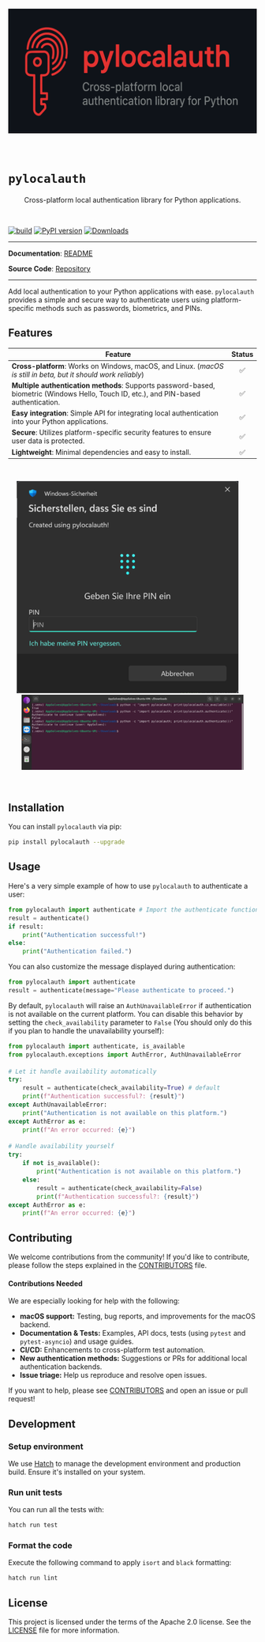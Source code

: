 <p align="center">
  <kbd><img src="https://raw.githubusercontent.com/AppSolves/pylocalauth/refs/heads/main/assets/github/repo_card.png?sanitize=true" alt="pylocalauth"></kbd>
</p>
<br>

# `pylocalauth`

<p align="center">Cross-platform local authentication library for Python applications.</p>
<br>

[![build](https://github.com/AppSolves/pylocalauth/workflows/Build/badge.svg)](https://github.com/AppSolves/pylocalauth/actions)
[![PyPI version](https://badge.fury.io/py/pylocalauth.svg)](https://badge.fury.io/py/pylocalauth)
[![Downloads](https://pepy.tech/badge/pylocalauth)](https://pepy.tech/project/pylocalauth)

---

**Documentation**: <a href="https://github.com/AppSolves/pylocalauth/blob/main/README.md" target="_blank">README</a>

**Source Code**: <a href="https://github.com/AppSolves/pylocalauth" target="_blank">Repository</a>

---

Add local authentication to your Python applications with ease. `pylocalauth` provides a simple and secure way to authenticate users using platform-specific methods such as passwords, biometrics, and PINs.

## Features

| Feature | Status |
|---------|:------:|
| **Cross-platform**: Works on Windows, macOS, and Linux. (*macOS is still in beta, but it should work reliably*) | ✅ |
| **Multiple authentication methods**: Supports password-based, biometric (Windows Hello, Touch ID, etc.), and PIN-based authentication. | ✅ |
| **Easy integration**: Simple API for integrating local authentication into your Python applications. | ✅ |
| **Secure**: Utilizes platform-specific security features to ensure user data is protected. | ✅ |
| **Lightweight**: Minimal dependencies and easy to install. | ✅ |

<br>
<p align="center">
  <kbd>
  <img src="https://raw.githubusercontent.com/AppSolves/pylocalauth/refs/heads/main/assets/usage/windows.png?sanitize=true" alt="Windows Example" width="450"/>
</kbd>
&nbsp;&nbsp;&nbsp;
<kbd>
    <img src="https://raw.githubusercontent.com/AppSolves/pylocalauth/refs/heads/main/assets/usage/linux.png?sanitize=true" alt="Linux Example" width="450"/>
  </kbd>
</p>
<br>

## Installation

You can install `pylocalauth` via pip:

```bash
pip install pylocalauth --upgrade
```

## Usage

Here's a very simple example of how to use `pylocalauth` to authenticate a user:

```python
from pylocalauth import authenticate # Import the authenticate function for your platform
result = authenticate()
if result:
    print("Authentication successful!")
else:
    print("Authentication failed.")
```

You can also customize the message displayed during authentication:

```python
from pylocalauth import authenticate
result = authenticate(message="Please authenticate to proceed.")
```

By default, `pylocalauth` will raise an `AuthUnavailableError` if authentication is not available on the current platform. You can disable this behavior by setting the `check_availability` parameter to `False` (You should only do this if you plan to handle the unavailability yourself):

```python
from pylocalauth import authenticate, is_available
from pylocalauth.exceptions import AuthError, AuthUnavailableError

# Let it handle availability automatically
try:
    result = authenticate(check_availability=True) # default
    print(f"Authentication successful?: {result}")
except AuthUnavailableError:
    print("Authentication is not available on this platform.")
except AuthError as e:
    print(f"An error occurred: {e}")

# Handle availability yourself
try:
    if not is_available():
        print("Authentication is not available on this platform.")
    else:
        result = authenticate(check_availability=False)
        print(f"Authentication successful?: {result}")
except AuthError as e:
    print(f"An error occurred: {e}")
```

## Contributing

We welcome contributions from the community! If you'd like to contribute, please follow the steps explained in the [CONTRIBUTORS](CONTRIBUTORS.md) file.

#### Contributions Needed

We are especially looking for help with the following:

- **macOS support:** Testing, bug reports, and improvements for the macOS backend.
- **Documentation & Tests:** Examples, API docs, tests (using `pytest` and `pytest-asyncio`) and usage guides.
- **CI/CD:** Enhancements to cross-platform test automation.
- **New authentication methods:** Suggestions or PRs for additional local authentication backends.
- **Issue triage:** Help us reproduce and resolve open issues.

If you want to help, please see [CONTRIBUTORS](CONTRIBUTORS.md) and open an issue or pull request!

## Development

### Setup environment

We use [Hatch](https://hatch.pypa.io/latest/install/) to manage the development environment and production build. Ensure it's installed on your system.

### Run unit tests

You can run all the tests with:

```bash
hatch run test
```

### Format the code

Execute the following command to apply `isort` and `black` formatting:

```bash
hatch run lint
```

## License

This project is licensed under the terms of the Apache 2.0 license.
See the [LICENSE](LICENSE) file for more information.